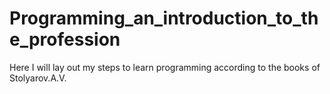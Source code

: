 # Programming_an_introduction_to_the_profession
Here I will lay out my steps to learn programming according to the books of Stolyarov.A.V.
